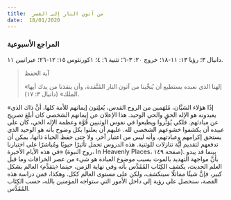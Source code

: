 ```yaml
---
title:  من آتون النار إلى القصر
date:  18/01/2020
---
```


### المراجع الأسبوعية
دانيال ٣؛ رؤيا ١٣: ١١-١٨؛ خروج ٢٠: ٣-٦؛ تثنية ٦: ٤؛ ١كورنثوس ١٥: ١٢-٢٦؛ عبرانيين ١١.

> <p>آية الحفظ</p>
> «إلهنا الذي نعبده يستطيع أن يُنجِّينا من آتون النار المُتَّقدة، وأن ينقذنا من يدك أيها الملك» (دانيال ٣: ١٧).

«إذًا هؤلاء الشبَّان، مُلهَمين من الروح القدس، يُعلِنون إيمانهم للأمة كلها، أنَّ ذاك الذي يعبدونه هو الإله الحق والحي الوحيد. هذا الإعلان عن إيمانهم الشخصي كان أبلغ تصريح عن مبادئهم. فلكي يُؤثِّروا ويطبعوا في نفوس الوثنيين قُوَّة وعظمة الإله الحي، كان على عبيده أن يكشفوا خشوعهم الشخصي لله. عليهم أن يعلنوا بكل وضوح بأنه هو الوحيد الذي يستحق إكرامهم وعبادتهم، وأنه ليس من اعتبار آخر، ولا حتى حفظ الحياة ذاتها، يمكن أن تدفعهم لتقديم أيَّة تنازلات للوثنية. هذه الدروس تحمل تأثيرًا حيويًا ومُباشرًا على اختبارنا في هذه الأيام الأخيرة» (روح النبوة، In Heavenly Places، صفحة ١٤٩). بينما قد يبدو بأنَّ مواجهة التهديد بالموت بسبب موضوع العبادة هو شيء من عصر الخرافات وما قبل العلم الحديث، يكشف الكِتَاب المُقَدَّس بأنه وفي نهاية الزمن، حينما ‹يتقدَّم› العالم بشكل كبير، فإنَّ شيئًا مماثلًا سينكشف، ولكن على مستوى العالم ككل. وهكذا، فمن دراسة هذه القصة، سنحصل على رؤية إلى داخل الأمور التي ستواجه المؤمنين بالله، حسب الكِتَاب المُقَدَّس.